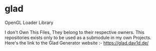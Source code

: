 # glad
OpenGL Loader Library

I don't Own This Files, They belong to their respective owners. This repositories exists only to be used as a submodule in my own Projects.
Here's the link to the Glad Generator website :- https://glad.dav1d.de/
